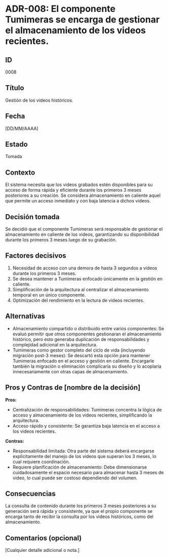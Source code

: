 # ADR-008: El componente Tumimeras se encarga de gestionar el almacenamiento de los videos recientes.

## ID
0008

## Título
Gestión de los videos históricos.

## Fecha
[DD/MM/AAAA]

## Estado
Tomada 

## Contexto
El sistema necesita que los videos grabados estén disponibles para su acceso de forma rápida y eficiente durante los primeros 3 meses posteriores a su creación. Se considera almacenamiento en caliente aquel que permite un acceso inmediato y con baja latencia a dichos videos.

## Decisión tomada
Se decidió que el componente Tumimeras será responsable de gestionar el almacenamiento en caliente de los videos, garantizando su disponibilidad durante los primeros 3 meses luego de su grabación. 

## Factores decisivos
1. Necesidad de acceso con una demora de hasta 3 segundos a videos durante los primeros 3 meses.
2. Se desea mantener a Tumimeras enfocado únicamente en la gestión en caliente.
3. Simplificación de la arquitectura al centralizar el almacenamiento temporal en un único componente.
4. Optimización del rendimiento en la lectura de videos recientes.

## Alternativas
- Almacenamiento compartido o distribuido entre varios componentes: Se evaluó permitir que otros componentes gestionaran el almacenamiento histórico, pero esto generaba duplicación de responsabilidades y complejidad adicional en la arquitectura.
- Tumimeras como gestor completo del ciclo de vida (incluyendo migración post-3 meses): Se descartó esta opción para mantener Tumimeras enfocado en el acceso y gestión en caliente. Encargarle también la migración o eliminación complicaría su diseño y lo acoplaría innecesariamente con otras capas de almacenamiento.

## Pros y Contras de [nombre de la decisión]

**Pros:**
- Centralización de responsabilidades: Tumimeras concentra la lógica de acceso y almacenamiento de los videos recientes, simplificando la arquitectura.
- Acceso rápido y consistente: Se garantiza baja latencia en el acceso a los videos recientes.

**Contras:**
- Responsabilidad limitada: Otra parte del sistema deberá encargarse explícitamente del manejo de los videos que superan los 3 meses, lo cual requiere coordinación.
- Requiere planificación de almacenamiento: Debe dimensionarse cuidadosamente el espacio necesario para almacenar hasta 3 meses de video, lo cual puede ser costoso dependiendo del volumen.

## Consecuencias
La consulta de contenido durante los primeros 3 meses posteriores a su generación será rápida y consistente, ya que el propio componente se encarga tanto de recibir la consulta por los videos históricos, como del almacenamiento.

## Comentarios (opcional)
[Cualquier detalle adicional o nota.]
